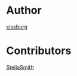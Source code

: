 # Author

[xissburg](https://github.com/xissburg)

# Contributors

[StellaSmith](https://github.com/StellaSmith)